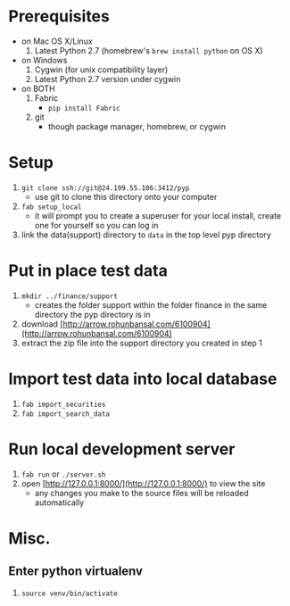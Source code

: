 Prerequisites
===
- on Mac OS X/Linux
	1. Latest Python 2.7 (homebrew's `brew install python` on OS X)
- on Windows
	1. Cygwin (for unix compatibility layer)
	2. Latest Python 2.7 version under cygwin
- on BOTH
	1. Fabric
		- `pip install Fabric`
	2. git
		- though package manager, homebrew, or cygwin

Setup
===
1. `git clone ssh://git@24.199.55.106:3412/pyp`
	- use git to clone this directory onto your computer
2. `fab setup_local`
	- it will prompt you to create a superuser for your local install, create one for yourself so you can log in
3. link the data(support) directory to `data` in the top level pyp directory

Put in place test data
===
1. `mkdir ../finance/support`
	- creates the folder support within the folder finance in the same directory the pyp directory is in
2. download [http://arrow.rohunbansal.com/6100904](http://arrow.rohunbansal.com/6100904)
3. extract the zip file into the support directory you created in step 1

Import test data into local database
===
1. `fab import_securities`
2. `fab import_search_data`


Run local development server
===
1. `fab run` or `./server.sh`
2. open [http://127.0.0.1:8000/](http://127.0.0.1:8000/) to view the site
	- any changes you make to the source files will be reloaded automatically

Misc.
===
Enter python virtualenv
---
1. `source venv/bin/activate`
